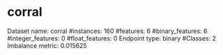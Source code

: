 # corral
Dataset name: corral
#instances: 160
#features: 6
  #binary_features: 6
  #integer_features: 0
  #float_features: 0
Endpoint type: binary
#Classes: 2
Imbalance metric: 0.015625
